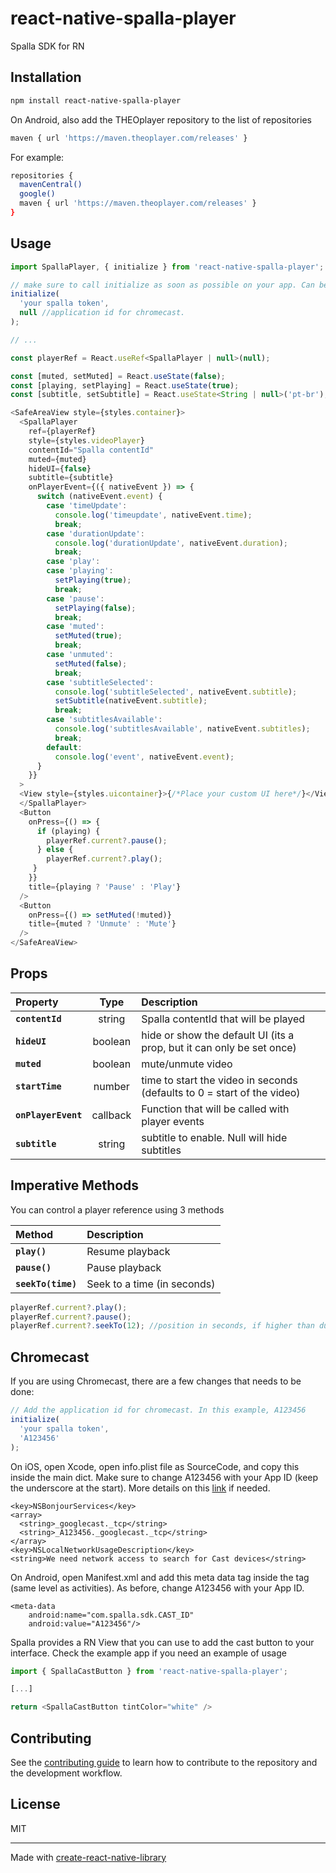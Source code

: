 # react-native-spalla-player

Spalla SDK for RN

## Installation

```sh
npm install react-native-spalla-player
```

On Android, also add the THEOplayer repository to the list of repositories

```sh
maven { url 'https://maven.theoplayer.com/releases' } 
```

For example:
```sh
repositories {
  mavenCentral()
  google()
  maven { url 'https://maven.theoplayer.com/releases' } 
}
```


## Usage

```js
import SpallaPlayer, { initialize } from 'react-native-spalla-player';

// make sure to call initialize as soon as possible on your app. Can be on top of index.js or App.js
initialize(
  'your spalla token',
  null //application id for chromecast. 
);

// ...

const playerRef = React.useRef<SpallaPlayer | null>(null);

const [muted, setMuted] = React.useState(false);
const [playing, setPlaying] = React.useState(true);
const [subtitle, setSubtitle] = React.useState<String | null>('pt-br');

<SafeAreaView style={styles.container}>
  <SpallaPlayer
    ref={playerRef}
    style={styles.videoPlayer}
    contentId="Spalla contentId"
    muted={muted}
    hideUI={false}
    subtitle={subtitle}
    onPlayerEvent={({ nativeEvent }) => {
      switch (nativeEvent.event) {
        case 'timeUpdate':
          console.log('timeupdate', nativeEvent.time);
          break;
        case 'durationUpdate':
          console.log('durationUpdate', nativeEvent.duration);
          break;
        case 'play':
        case 'playing':
          setPlaying(true);
          break;
        case 'pause':
          setPlaying(false);
          break;
        case 'muted':
          setMuted(true);
          break;
        case 'unmuted':
          setMuted(false);
          break;
        case 'subtitleSelected':
          console.log('subtitleSelected', nativeEvent.subtitle);
          setSubtitle(nativeEvent.subtitle);
          break;
        case 'subtitlesAvailable':
          console.log('subtitlesAvailable', nativeEvent.subtitles);
          break;
        default:
          console.log('event', nativeEvent.event);
      }
    }}
  >
  <View style={styles.uicontainer}>{/*Place your custom UI here*/}</View>
  </SpallaPlayer> 
  <Button
    onPress={() => {
      if (playing) {
        playerRef.current?.pause();
      } else {
        playerRef.current?.play();
     }
    }}
    title={playing ? 'Pause' : 'Play'}
  />
  <Button
    onPress={() => setMuted(!muted)}
    title={muted ? 'Unmute' : 'Mute'}
  />
</SafeAreaView>
```

## Props

|    Property        | Type     | Description  |
| :----------------- | :------: | :----------- |
| **`contentId`**    | string   | Spalla contentId that will be played
| **`hideUI`**       | boolean  | hide or show the default UI (its a prop, but it can only be set once)
| **`muted`**        | boolean  | mute/unmute video
| **`startTime`**    | number  | time to start the video in seconds (defaults to 0 = start of the video)
| **`onPlayerEvent`**| callback | Function that will be called with player events
| **`subtitle`**     | string  | subtitle to enable. Null will hide subtitles

## Imperative Methods

You can control a player reference using 3 methods

|    Method          | Description  |
| :----------------- | :----------- |
| **`play()`**       | Resume playback
| **`pause()`**      | Pause playback
| **`seekTo(time)`** | Seek to a time (in seconds)

```js
playerRef.current?.play();
playerRef.current?.pause();
playerRef.current?.seekTo(12); //position in seconds, if higher than duration it will move to the end
```

## Chromecast

If you are using Chromecast, there are a few changes that needs to be done:

```js
// Add the application id for chromecast. In this example, A123456
initialize(
  'your spalla token',
  'A123456'
);
```

On iOS, open Xcode, open info.plist file as SourceCode, and copy this inside the main dict. Make sure to change A123456 with your App ID (keep the underscore at the start). More details on this [link](https://developers.google.com/cast/docs/ios_sender/permissions_and_discovery#updating_your_app_on_ios_14) if needed.
```
<key>NSBonjourServices</key>
<array>
  <string>_googlecast._tcp</string>
  <string>_A123456._googlecast._tcp</string>
</array>
<key>NSLocalNetworkUsageDescription</key>
<string>We need network access to search for Cast devices</string>
```

On Android, open Manifest.xml and add this meta data tag inside the <application> tag (same level as activities). As before, change A123456 with your App ID.

```
<meta-data
    android:name="com.spalla.sdk.CAST_ID"
    android:value="A123456"/>
```

Spalla provides a RN View that you can use to add the cast button to your interface. Check the example app if you need an example of usage

```js
import { SpallaCastButton } from 'react-native-spalla-player';

[...]

return <SpallaCastButton tintColor="white" />
```


## Contributing

See the [contributing guide](CONTRIBUTING.md) to learn how to contribute to the repository and the development workflow.

## License

MIT

---

Made with [create-react-native-library](https://github.com/callstack/react-native-builder-bob)
